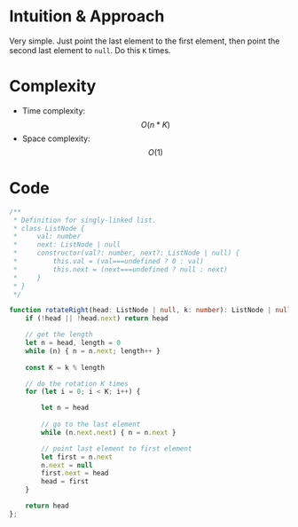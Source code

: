 # Intuition & Approach
Very simple. Just point the last element to the first element, then point the second last element to `null`. Do this `K` times.

# Complexity
- Time complexity: $$O(n*K)$$
- Space complexity: $$O(1)$$

# Code
```ts
/**
 * Definition for singly-linked list.
 * class ListNode {
 *     val: number
 *     next: ListNode | null
 *     constructor(val?: number, next?: ListNode | null) {
 *         this.val = (val===undefined ? 0 : val)
 *         this.next = (next===undefined ? null : next)
 *     }
 * }
 */

function rotateRight(head: ListNode | null, k: number): ListNode | null {
    if (!head || !head.next) return head

    // get the length
    let n = head, length = 0
    while (n) { n = n.next; length++ }
    
    const K = k % length

    // do the rotation K times
    for (let i = 0; i < K; i++) {

        let n = head
        
        // go to the last element
        while (n.next.next) { n = n.next }

        // point last element to first element
        let first = n.next
        n.next = null
        first.next = head
        head = first
    }

    return head
};
```